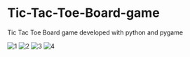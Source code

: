 # Tic-Tac-Toe-Board-game
Tic Tac Toe Board game developed with python and pygame

![1](https://user-images.githubusercontent.com/53760997/123541064-070c2200-d760-11eb-95c6-4b3ffe3defde.PNG)
![2](https://user-images.githubusercontent.com/53760997/123541068-08d5e580-d760-11eb-94e8-0e7fc4d4f155.PNG)
![3](https://user-images.githubusercontent.com/53760997/123541069-0a9fa900-d760-11eb-859e-35b1acd27bcd.PNG)
![4](https://user-images.githubusercontent.com/53760997/123541072-0bd0d600-d760-11eb-87e4-3fceff5f790c.PNG)
